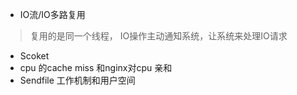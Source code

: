 - IO流/IO多路复用

> 复用的是同一个线程， IO操作主动通知系统，让系统来处理IO请求

- Scoket
- cpu 的cache miss 和nginx对cpu 亲和
- Sendfile 工作机制和用户空间